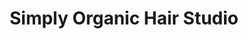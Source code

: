 ---
title: "Simply Organic Hair Studio"
url: /purcellville/simply-organic-hair-studio/
shop: hairdresser
---